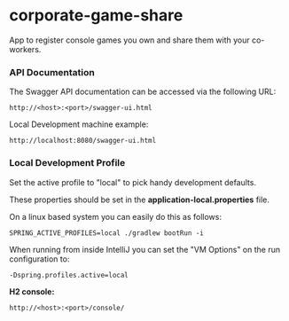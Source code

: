 # corporate-game-share
App to register console games you own and share them with your co-workers.

### API Documentation

The Swagger API documentation can be accessed via the following URL:

    http://<host>:<port>/swagger-ui.html

Local Development machine example:

    http://localhost:8080/swagger-ui.html

### Local Development Profile

Set the active profile to "local" to pick handy development defaults.

These properties should be set in the **application-local.properties** file.

On a linux based system you can easily do this as follows:

    SPRING_ACTIVE_PROFILES=local ./gradlew bootRun -i

When running from inside IntelliJ you can set the "VM Options" on the run configuration to:

    -Dspring.profiles.active=local


**H2 console:**

    http://<host>:<port>/console/



